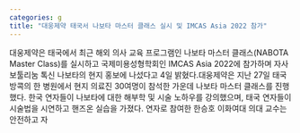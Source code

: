```yaml
---
categories: g
title: "대웅제약 태국서 나보타 마스터 클래스 실시 및 IMCAS Asia 2022 참가"
---
```

대웅제약은 태국에서 최근 해외 의사 교육 프로그램인 나보타 마스터 클래스(NABOTA Master Class)를 실시하고 국제미용성형학회인 IMCAS Asia 2022에 참가하며 자사 보툴리눔 톡신 나보타의 현지 홍보에 나섰다고 4일 밝혔다.대웅제약은 지난 27일 태국 방콕의 한 병원에서 현지 의료진 30여명이 참석한 가운데 나보타 마스터 클래스를 진행했다. 한국 연자들이 나보타에 대한 해부학 및 시술 노하우를 강의했으며, 태국 연자들이 시술법을 시연하고 핸즈온 실습을 가졌다. 연자로 참여한 한승호 이화여대 의대 교수는 안전하고 자